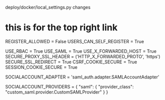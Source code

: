deploy/docker/local_settings.py changes

# this is for the top right link
REGISTER_ALLOWED = False
USERS_CAN_SELF_REGISTER = True

USE_RBAC = True
USE_SAML = True
USE_X_FORWARDED_HOST = True
SECURE_PROXY_SSL_HEADER = ('HTTP_X_FORWARDED_PROTO', 'https')
SECURE_SSL_REDIRECT = True
CSRF_COOKIE_SECURE = True
SESSION_COOKIE_SECURE = True

SOCIALACCOUNT_ADAPTER = 'saml_auth.adapter.SAMLAccountAdapter'

SOCIALACCOUNT_PROVIDERS = {
    "saml": {
        "provider_class": "custom_saml.provider.CustomSAMLProvider"
    }
}

